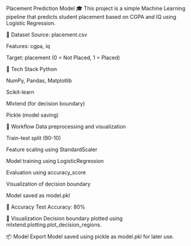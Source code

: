 Placement Prediction Model 🎓
This project is a simple Machine Learning pipeline that predicts student placement based on CGPA and IQ using Logistic Regression.

📂 Dataset
Source: placement.csv

Features: cgpa, iq

Target: placement (0 = Not Placed, 1 = Placed)

🔧 Tech Stack
Python

NumPy, Pandas, Matplotlib

Scikit-learn

Mlxtend (for decision boundary)

Pickle (model saving)

🚀 Workflow
Data preprocessing and visualization

Train-test split (90-10)

Feature scaling using StandardScaler

Model training using LogisticRegression

Evaluation using accuracy_score

Visualization of decision boundary

Model saved as model.pkl

🧪 Accuracy
Test Accuracy: 80%

📸 Visualization
Decision boundary plotted using mlxtend.plotting.plot_decision_regions.

📦 Model Export
Model saved using pickle as model.pkl for later use.












